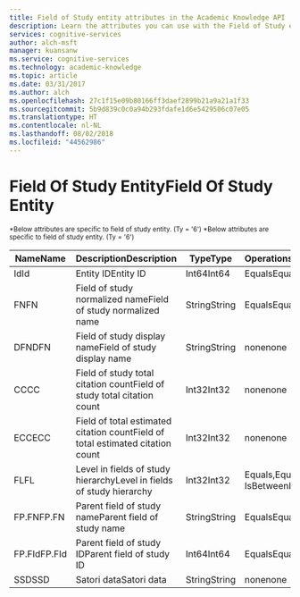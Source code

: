 ```yaml
---
title: Field of Study entity attributes in the Academic Knowledge API | Microsoft Docs
description: Learn the attributes you can use with the Field of Study entity in the Academic Knowledge API in Cognitive Services.
services: cognitive-services
author: alch-msft
manager: kuansanw
ms.service: cognitive-services
ms.technology: academic-knowledge
ms.topic: article
ms.date: 03/31/2017
ms.author: alch
ms.openlocfilehash: 27c1f15e09b80166ff3daef2899b21a9a21a1f33
ms.sourcegitcommit: 5b9d839c0c0a94b293fdafe1d6e5429506c07e05
ms.translationtype: HT
ms.contentlocale: nl-NL
ms.lasthandoff: 08/02/2018
ms.locfileid: "44562986"
---
```

# <a name="field-of-study-entity"></a><span data-ttu-id="45fc8-103">Field Of Study Entity</span><span class="sxs-lookup"><span data-stu-id="45fc8-103">Field Of Study Entity</span></span>

<span data-ttu-id="45fc8-104"><sub> \*Below attributes are specific to field of study entity. (Ty = '6') </sub></span><span class="sxs-lookup"><span data-stu-id="45fc8-104"><sub> \*Below attributes are specific to field of study entity. (Ty = '6') </sub></span></span>

<span data-ttu-id="45fc8-105">Name</span><span class="sxs-lookup"><span data-stu-id="45fc8-105">Name</span></span>    |<span data-ttu-id="45fc8-106">Description</span><span class="sxs-lookup"><span data-stu-id="45fc8-106">Description</span></span>                            |<span data-ttu-id="45fc8-107">Type</span><span class="sxs-lookup"><span data-stu-id="45fc8-107">Type</span></span>       | <span data-ttu-id="45fc8-108">Operations</span><span class="sxs-lookup"><span data-stu-id="45fc8-108">Operations</span></span>
------- | ------------------------------------- | --------- | ----------------------------
<span data-ttu-id="45fc8-109">Id</span><span class="sxs-lookup"><span data-stu-id="45fc8-109">Id</span></span>      |<span data-ttu-id="45fc8-110">Entity ID</span><span class="sxs-lookup"><span data-stu-id="45fc8-110">Entity ID</span></span>                              |<span data-ttu-id="45fc8-111">Int64</span><span class="sxs-lookup"><span data-stu-id="45fc8-111">Int64</span></span>      |<span data-ttu-id="45fc8-112">Equals</span><span class="sxs-lookup"><span data-stu-id="45fc8-112">Equals</span></span>
<span data-ttu-id="45fc8-113">FN</span><span class="sxs-lookup"><span data-stu-id="45fc8-113">FN</span></span>      |<span data-ttu-id="45fc8-114">Field of study normalized name</span><span class="sxs-lookup"><span data-stu-id="45fc8-114">Field of study normalized name</span></span>         |<span data-ttu-id="45fc8-115">String</span><span class="sxs-lookup"><span data-stu-id="45fc8-115">String</span></span>     |<span data-ttu-id="45fc8-116">Equals</span><span class="sxs-lookup"><span data-stu-id="45fc8-116">Equals</span></span>
<span data-ttu-id="45fc8-117">DFN</span><span class="sxs-lookup"><span data-stu-id="45fc8-117">DFN</span></span>     |<span data-ttu-id="45fc8-118">Field of study display name</span><span class="sxs-lookup"><span data-stu-id="45fc8-118">Field of study display name</span></span>            |<span data-ttu-id="45fc8-119">String</span><span class="sxs-lookup"><span data-stu-id="45fc8-119">String</span></span>     |<span data-ttu-id="45fc8-120">none</span><span class="sxs-lookup"><span data-stu-id="45fc8-120">none</span></span>
<span data-ttu-id="45fc8-121">CC</span><span class="sxs-lookup"><span data-stu-id="45fc8-121">CC</span></span>      |<span data-ttu-id="45fc8-122">Field of study total citation count</span><span class="sxs-lookup"><span data-stu-id="45fc8-122">Field of study total citation count</span></span>    |<span data-ttu-id="45fc8-123">Int32</span><span class="sxs-lookup"><span data-stu-id="45fc8-123">Int32</span></span>      |<span data-ttu-id="45fc8-124">none</span><span class="sxs-lookup"><span data-stu-id="45fc8-124">none</span></span>  
<span data-ttu-id="45fc8-125">ECC</span><span class="sxs-lookup"><span data-stu-id="45fc8-125">ECC</span></span>     |<span data-ttu-id="45fc8-126">Field of total estimated citation count</span><span class="sxs-lookup"><span data-stu-id="45fc8-126">Field of total estimated citation count</span></span>|<span data-ttu-id="45fc8-127">Int32</span><span class="sxs-lookup"><span data-stu-id="45fc8-127">Int32</span></span>      |<span data-ttu-id="45fc8-128">none</span><span class="sxs-lookup"><span data-stu-id="45fc8-128">none</span></span>
<span data-ttu-id="45fc8-129">FL</span><span class="sxs-lookup"><span data-stu-id="45fc8-129">FL</span></span>      |<span data-ttu-id="45fc8-130">Level in fields of study hierarchy</span><span class="sxs-lookup"><span data-stu-id="45fc8-130">Level in fields of study hierarchy</span></span>     |<span data-ttu-id="45fc8-131">Int32</span><span class="sxs-lookup"><span data-stu-id="45fc8-131">Int32</span></span>      |<span data-ttu-id="45fc8-132">Equals,</span><span class="sxs-lookup"><span data-stu-id="45fc8-132">Equals,</span></span> <br/><span data-ttu-id="45fc8-133">IsBetween</span><span class="sxs-lookup"><span data-stu-id="45fc8-133">IsBetween</span></span>
<span data-ttu-id="45fc8-134">FP.FN</span><span class="sxs-lookup"><span data-stu-id="45fc8-134">FP.FN</span></span>   |<span data-ttu-id="45fc8-135">Parent field of study name</span><span class="sxs-lookup"><span data-stu-id="45fc8-135">Parent field of study name</span></span>             |<span data-ttu-id="45fc8-136">String</span><span class="sxs-lookup"><span data-stu-id="45fc8-136">String</span></span>     |<span data-ttu-id="45fc8-137">Equals</span><span class="sxs-lookup"><span data-stu-id="45fc8-137">Equals</span></span>
<span data-ttu-id="45fc8-138">FP.FId</span><span class="sxs-lookup"><span data-stu-id="45fc8-138">FP.FId</span></span>  |<span data-ttu-id="45fc8-139">Parent field of study ID</span><span class="sxs-lookup"><span data-stu-id="45fc8-139">Parent field of study ID</span></span>               |<span data-ttu-id="45fc8-140">Int64</span><span class="sxs-lookup"><span data-stu-id="45fc8-140">Int64</span></span>      |<span data-ttu-id="45fc8-141">Equals</span><span class="sxs-lookup"><span data-stu-id="45fc8-141">Equals</span></span>
<span data-ttu-id="45fc8-142">SSD</span><span class="sxs-lookup"><span data-stu-id="45fc8-142">SSD</span></span>     |<span data-ttu-id="45fc8-143">Satori data</span><span class="sxs-lookup"><span data-stu-id="45fc8-143">Satori data</span></span>                            |<span data-ttu-id="45fc8-144">String</span><span class="sxs-lookup"><span data-stu-id="45fc8-144">String</span></span>     |<span data-ttu-id="45fc8-145">none</span><span class="sxs-lookup"><span data-stu-id="45fc8-145">none</span></span>